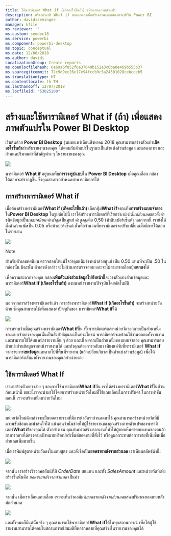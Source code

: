 ```yaml
---
title: ใช้พารามิเตอร์ What if (เกิดอะไรขึ้นถ้า) เพื่อแสดงภาพตัวแปร
description: สร้างตัวแปร What if ของคุณเองเพื่อสร้างภาพและแสดงตัวแปรใน Power BI
author: davidiseminger
manager: kfile
ms.reviewer: ''
ms.custom: seodec18
ms.service: powerbi
ms.component: powerbi-desktop
ms.topic: conceptual
ms.date: 12/06/2018
ms.author: davidi
LocalizationGroup: Create reports
ms.openlocfilehash: 6a69a6f852f6a37649b152a3c0ba0e469b555b37
ms.sourcegitcommit: 72c9d9ec26e17e94fccb9c5a24301028cebcdeb5
ms.translationtype: HT
ms.contentlocale: th-TH
ms.lasthandoff: 12/07/2018
ms.locfileid: "53025200"
---
```

# <a name="create-and-use-a-what-if-parameter-to-visualize-variables-in-power-bi-desktop"></a>สร้างและใช้พารามิเตอร์ What if (ถ้า) เพื่อแสดงภาพตัวแปรใน Power BI Desktop
เริ่มต้นด้วย **Power BI Desktop** รุ่นเผยแพร่เดือนสิงหาคม 2018 คุณสามารถสร้างตัวแปร**เกิดอะไรขึ้นถ้า**สำหรับรายงานของคุณ โต้ตอบกับตัวแปรในฐานะเป็นตัวแบ่งส่วนข้อมูล และแสดงภาพ และกำหนดปริมาณค่าที่สำคัญต่าง ๆ ในรายงานของคุณ

![](media/desktop-what-if/what-if_01.png)

พารามิเตอร์ **What if** อยู่บนแท็บ**การวางรูปแบบ**ใน **Power BI Desktop** เมื่อคุณเลือก กล่องโต้ตอบจะปรากฏขึ้น ซึ่งคุณสามารถกำหนดค่าพารามิเตอร์ได้

## <a name="creating-a-what-if-parameter"></a>การสร้างพารามิเตอร์ What if
เมื่อต้องสร้างพารามิเตอร์**What if (เกิดอะไรขึ้นถ้า)** เลือกปุ่ม**What if**จากแท็บ**การสร้างแบบจำลอง**ใน**Power BI Desktop** ในรูปต่อไปนี้ เราได้สร้างพารามิเตอร์ที่เรียกว่า*เปอร์เซ็นต์ส่วนลด*และตั้งค่าชนิดข้อมูลเป็น*เลขทศนิยม* ค่า*ต่ำสุด*เป็นศูนย์ ค่า*สูงสุด*คือ 0.50 (ห้าสิบเปอร์เซ็นต์) นอกจากนี้ เรายังได้ตั้งค่า*ส่วนเพิ่ม*เป็น 0.05 หรือห้าเปอร์เซ็นต์ นั่นคือจำนวนที่พารามิเตอร์จะปรับเปลี่ยนเมื่อมีการโต้ตอบในรายงาน

![](media/desktop-what-if/what-if_02.png)

> [!NOTE]
> สำหรับตัวเลขทศนิยม ตรวจสอบให้แน่ใจว่าคุณเติมข้างหน้าด้วยศูนย์ เป็น 0.50 แทนที่จะเป็น .50 ในกล่องนั้น มิฉะนั้น ตัวเลขดังกล่าวจะไม่ผ่านการตรวจสอบ และจะไม่สามารถเลือกปุ่ม**ตกลง**ได้
> 
> 

เพื่อความสะดวกของคุณ กล่อง**เพิ่มตัวแบ่งส่วนข้อมูลไปยังหน้านี้**จะวางตัวแบ่งส่วนข้อมูลและพารามิเตอร์**What if (เกิดอะไรขึ้นถ้า)** ลงบนหน้ารายงานปัจจุบันโดยอัตโนมัติ

![](media/desktop-what-if/what-if_03.png)

นอกจากการสร้างพารามิเตอร์แล้ว การสร้างพารามิเตอร์**What if (เกิดอะไรขึ้นถ้า)** จะสร้างหน่วยวัดด้วย ซึ่งคุณสามารถใช้เพื่อแสดงค่าปัจจุบันของ พารามิเตอร์**What if**ได้

![](media/desktop-what-if/what-if_04.png)

การทราบว่าเมื่อคุณสร้างพารามิเตอร์**What if**ขึ้น ทั้งพารามิเตอร์และหน่วยวัดจะกลายเป็นส่วนหนึ่งของแบบจำลองของคุณนั้นเป็นสิ่งสำคัญและเป็นประโยชน์ พารามิเตอร์จะพร้อมใช้งานตลอดทั้งรายงาน และสามารถใช้ได้บนหน้ารายงานอื่น ๆ ด้วย และเนื่องจากเป็นส่วนหนึ่งของแบบจำลอง คุณสามารถลบตัวแบ่งส่วนข้อมูลจากหน้ารายงานได้ และถ้าคุณต้องการกลับมา เพียงแค่จับที่พารามิเตอร์ **What if** จากรายการ**เขตข้อมูล**และลากไปที่พื้นที่รายงาน (แล้วเปลี่ยนวิชวลเป็นตัวแบ่งส่วนข้อมูล) เพื่อให้พารามิเตอร์กลับมายังรายงานของคุณอย่างง่ายดาย

## <a name="using-a-what-if-parameter"></a>ใช้พารามิเตอร์ What If
เรามาสร้างตัวอย่างง่าย ๆ ของการใช้พารามิเตอร์**What if**กัน เราได้สร้างพารามิเตอร์**What if**ในส่วนก่อนหน้านี้ ขณะนี้เราจะนำมาใช้โดยการสร้างหน่วยวัดใหม่ที่ใช้แถบเลื่อนในการปรับค่า ในการทำขั้นตอนนี้ เราจะสร้างหนึ่งหน่วยวัดใหม่

![](media/desktop-what-if/what-if_05.png)

หน่วยวัดใหม่ดังกล่าวจะเป็นยอดขายรวมที่มีการนำอัตราส่วนลดมาใช้ คุณสามารถสร้างหน่วยวัดที่มีความซับซ้อนและน่าสนใจได้ แน่นอนว่านั่นช่วยให้ผู้ใช้รายงานของคุณสร้างภาพตัวแปรของพารามิิเตอร์**What if**ของคุณได้ ตัวอย่างเช่น คุณสามารถสร้างรายงานที่ทำให้ผู้ขายเห็นค่าตอบแทนของตนถ้าสามารถขายได้ตรงตามเป้าหมายหรือเปอร์เซ็นต์ยอดขายที่ตั้งไว้ หรือดูผลกระทบต่อการขายที่เพิ่มขึ้นเมื่อส่วนลดเพิ่มมากขึ้น

เมื่อเราพิมพ์สูตรหน่วยวัดลงในแถบสูตร และตั้งชื่อเป็น**ยอดขายหลังจากส่วนลด** เราเห็นผลลัพธ์ดังนี้:

![](media/desktop-what-if/what-if_06.png)

จากนั้น เราสร้างวิชวลคอลัมน์ที่มี *OrderDate* บนแกน และทั้ง *SalesAmount* และหน่วยวัดที่เพิ่งสร้างขึ้นนั่นคือ *ยอดขายหลังจากส่วนลด* เป็นค่า

![](media/desktop-what-if/what-if_07.png)

จากนั้น เมื่อเราเลื่อนแถบเลื่อน เราจะเห็นว่าคอลัมน์*ยอดขายหลังจากส่วนลด*แสดงปริมาณยอดขายหลังหักส่วนลด

![](media/desktop-what-if/what-if_08.png)

และทั้งหมดก็มีแค่นั้นจริง ๆ คุณสามารถใช้พารามิเตอร์**What if**ได้ในทุกสถานการณ์ เพื่อให้ผู้ใช้รายงานสามารถโต้ตอบในสถานการณ์สมมติที่หลากหลายที่คุณสร้างในรายงานของคุณได้

